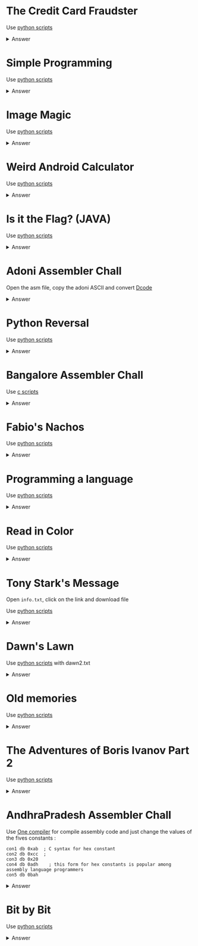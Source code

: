 # The Credit Card Fraudster

Use [python scripts](https://github.com/GuillaumeDupuy/CTF/blob/main/CTFLearn/scripts/luhn.py)

<details>
<summary markdown="span">Answer</summary>

flag :``
CTFlearn{5432103279251234}
``
</details>

# Simple Programming

Use [python scripts](https://github.com/GuillaumeDupuy/CTF/blob/main/CTFLearn/scripts/dat.py)

<details>
<summary markdown="span">Answer</summary>

flag :``
6662
``
</details>

# Image Magic

Use [python scripts](https://github.com/GuillaumeDupuy/CTF/blob/main/CTFLearn/scripts/exploit.py)

<details>
<summary markdown="span">Answer</summary>

flag :``
flag{cool_right?}
``
</details>

# Weird Android Calculator

Use [python scripts](https://github.com/GuillaumeDupuy/CTF/blob/main/CTFLearn/scripts/calculator.py)

<details>
<summary markdown="span">Answer</summary>

flag :``
FLAG{APK_4nalys1s_1s_r4th3r_3asy_1snt_1t}
``
</details>

# Is it the Flag? (JAVA)

Use [python scripts](https://github.com/GuillaumeDupuy/CTF/blob/main/CTFLearn/scripts/flag.py)

<details>
<summary markdown="span">Answer</summary>

flag :``
CTFlearn{0gHzxY}
``
</details>

# Adoni Assembler Chall

Open the asm file, copy the adoni ASCII and convert [Dcode](https://www.dcode.fr/ascii-code)

<details>
<summary markdown="span">Answer</summary>

flag :``
CTFlearn{Kurn00l_District}
``
</details>

# Python Reversal 

Use [python scripts](https://github.com/GuillaumeDupuy/CTF/blob/main/CTFLearn/scripts/pyhtonreversal.py)

<details>
<summary markdown="span">Answer</summary>

flag :``
cyber{Fl4g_b4ckw4rds_15_g4lF}
``
</details>

# Bangalore Assembler Chall

Use [c scripts](https://github.com/GuillaumeDupuy/CTF/blob/main/CTFLearn/scripts/assemblerbanga.c)

<details>
<summary markdown="span">Answer</summary>

flag :``
CTFlearn{Bengaluru__Karnataka}
``
</details>

# Fabio's Nachos

Use [python scripts](https://github.com/GuillaumeDupuy/CTF/blob/main/CTFLearn/scripts/fabionacho.py)

<details>
<summary markdown="span">Answer</summary>

flag :``
flag{f1b0n4ch0}
``
</details>

# Programming a language

Use [python scripts](https://github.com/GuillaumeDupuy/CTF/blob/main/CTFLearn/scripts/proglang.py)

<details>
<summary markdown="span">Answer</summary>

flag :``
CTFlearn{pr0gr4mm1ng_pr0gr4mm1ng_l4ngu4g3s?}
``
</details>

# Read in Color

Use [python scripts](https://github.com/GuillaumeDupuy/CTF/blob/main/CTFLearn/scripts/readincolor.py)

<details>
<summary markdown="span">Answer</summary>

flag :``
flag{c0l0r_c0d3d}
``
</details>

# Tony Stark's Message

Open `info.txt`, click on the link and download file

Use [python scripts](https://github.com/GuillaumeDupuy/CTF/blob/main/CTFLearn/scripts/tonystark.py)

<details>
<summary markdown="span">Answer</summary>

flag :``
CTFlearn{Why_Can’t_I_Sleep?}
``
</details>

# Dawn's Lawn 

Use [python scripts](https://github.com/GuillaumeDupuy/CTF/blob/main/CTFLearn/scripts/dawn.py) with dawn2.txt

<details>
<summary markdown="span">Answer</summary>

flag :``
194
``
</details>

# Old memories

Use [python scripts](https://github.com/GuillaumeDupuy/CTF/blob/main/CTFLearn/scripts/old.py)

<details>
<summary markdown="span">Answer</summary>

flag :``
CTF{I_L0V3_PYTH0N}
``
</details>

# The Adventures of Boris Ivanov Part 2

Use [python scripts](https://github.com/GuillaumeDupuy/CTF/blob/main/CTFLearn/scripts/boris.py)

<details>
<summary markdown="span">Answer</summary>

flag :``
flag{th3_KGB_l0v3s_CTF}
``
</details>

# AndhraPradesh Assembler Chall

Use [One compiler](https://onecompiler.com/assembly/) for compile assembly code and just change the values of the fives constants :

```
con1 db 0xab  ; C syntax for hex constant
con2 db 0xcc  ;
con3 db 0x20
con4 db 0adh    ; this form for hex constants is popular among assembly language programmers
con5 db 0bah
```

<details>
<summary markdown="span">Answer</summary>

flag :``
CTFlearn{Hyderabad_Telugu}
``
</details>

# Bit by Bit

Use [python scripts](https://github.com/GuillaumeDupuy/CTF/blob/main/CTFLearn/scripts/bitbybit.py)

<details>
<summary markdown="span">Answer</summary>

flag :``
CTFlearn{1498952}
``
</details>